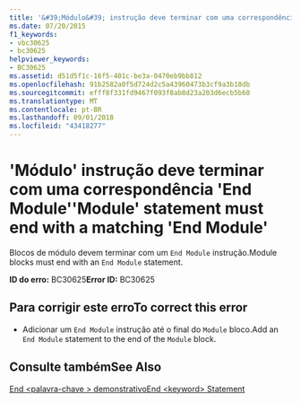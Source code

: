 ```yaml
---
title: '&#39;Módulo&#39; instrução deve terminar com uma correspondência &#39;End Module&#39;'
ms.date: 07/20/2015
f1_keywords:
- vbc30625
- bc30625
helpviewer_keywords:
- BC30625
ms.assetid: d51d5f1c-16f5-401c-be3a-0470eb9bb812
ms.openlocfilehash: 91b2582a0f5d724d2c5a43960473b3cf9a3b18db
ms.sourcegitcommit: efff8f331fd9467f093f8ab8d23a203d6ecb5b60
ms.translationtype: MT
ms.contentlocale: pt-BR
ms.lasthandoff: 09/01/2018
ms.locfileid: "43418277"
---
```

# <a name="39module39-statement-must-end-with-a-matching-39end-module39"></a><span data-ttu-id="5b195-102">&#39;Módulo&#39; instrução deve terminar com uma correspondência &#39;End Module&#39;</span><span class="sxs-lookup"><span data-stu-id="5b195-102">&#39;Module&#39; statement must end with a matching &#39;End Module&#39;</span></span>
<span data-ttu-id="5b195-103">Blocos de módulo devem terminar com um `End Module` instrução.</span><span class="sxs-lookup"><span data-stu-id="5b195-103">Module blocks must end with an `End Module` statement.</span></span>  
  
 <span data-ttu-id="5b195-104">**ID do erro:** BC30625</span><span class="sxs-lookup"><span data-stu-id="5b195-104">**Error ID:** BC30625</span></span>  
  
## <a name="to-correct-this-error"></a><span data-ttu-id="5b195-105">Para corrigir este erro</span><span class="sxs-lookup"><span data-stu-id="5b195-105">To correct this error</span></span>  
  
-   <span data-ttu-id="5b195-106">Adicionar um `End Module` instrução até o final do `Module` bloco.</span><span class="sxs-lookup"><span data-stu-id="5b195-106">Add an `End Module` statement to the end of the `Module` block.</span></span>  
  
## <a name="see-also"></a><span data-ttu-id="5b195-107">Consulte também</span><span class="sxs-lookup"><span data-stu-id="5b195-107">See Also</span></span>  
 [<span data-ttu-id="5b195-108">End \<palavra-chave > demonstrativo</span><span class="sxs-lookup"><span data-stu-id="5b195-108">End \<keyword> Statement</span></span>](../../visual-basic/language-reference/statements/end-keyword-statement.md)
